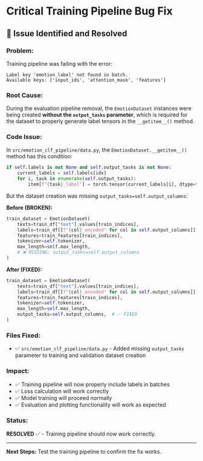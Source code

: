 # Critical Training Pipeline Bug Fix

## 🚨 **Issue Identified and Resolved**

### **Problem:**
Training pipeline was failing with the error:
```
Label key 'emotion_label' not found in batch.
Available keys: ['input_ids', 'attention_mask', 'features']
```

### **Root Cause:**
During the evaluation pipeline removal, the `EmotionDataset` instances were being created **without the `output_tasks` parameter**, which is required for the dataset to properly generate label tensors in the `__getitem__()` method.

### **Code Issue:**
In `src/emotion_clf_pipeline/data.py`, the `EmotionDataset.__getitem__()` method has this condition:
```python
if self.labels is not None and self.output_tasks is not None:
    current_labels = self.labels[idx]
    for i, task in enumerate(self.output_tasks):
        item[f"{task}_label"] = torch.tensor(current_labels[i], dtype=torch.long)
```

But the dataset creation was missing `output_tasks=self.output_columns`:

**Before (BROKEN):**
```python
train_dataset = EmotionDataset(
    texts=train_df["text"].values[train_indices],
    labels=train_df[[f"{col}_encoded" for col in self.output_columns]].values[train_indices],
    features=train_features[train_indices],
    tokenizer=self.tokenizer,
    max_length=self.max_length,
    # ❌ MISSING: output_tasks=self.output_columns
)
```

**After (FIXED):**
```python
train_dataset = EmotionDataset(
    texts=train_df["text"].values[train_indices],
    labels=train_df[[f"{col}_encoded" for col in self.output_columns]].values[train_indices],
    features=train_features[train_indices],
    tokenizer=self.tokenizer,
    max_length=self.max_length,
    output_tasks=self.output_columns,  # ✅ FIXED
)
```

### **Files Fixed:**
- ✅ `src/emotion_clf_pipeline/data.py` - Added missing `output_tasks` parameter to training and validation dataset creation

### **Impact:**
- ✅ Training pipeline will now properly include labels in batches
- ✅ Loss calculation will work correctly
- ✅ Model training will proceed normally
- ✅ Evaluation and plotting functionality will work as expected

### **Status:** 
**RESOLVED** ✅ - Training pipeline should now work correctly.

---

**Next Steps:** Test the training pipeline to confirm the fix works.
